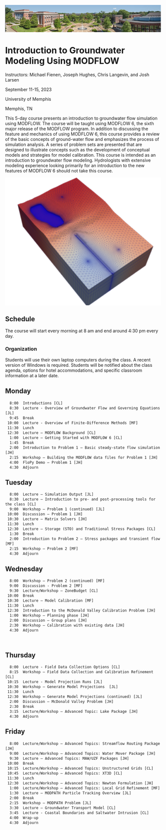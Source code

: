 ![alt](images/town.png)

# Introduction to Groundwater Modeling Using MODFLOW

Instructors: Michael Fienen, Joseph Hughes, Chris Langevin, and Josh Larsen

September 11-15, 2023

University of Memphis

Memphis, TN

This 5-day course presents an introduction to groundwater flow simulation using MODFLOW.  The course will be taught using MODFLOW 6, the sixth major release of the MODFLOW program.  In addition to discussing the feature and mechanics of using MODFLOW 6, this course provides a review of the basic concepts of ground-water flow and emphasizes the process of simulation analysis.  A series of problem sets are presented that are designed to illustrate concepts such as the development of conceptual models and strategies for model calibration.  This course is intended as an introduction to groundwater flow modeling.  Hydrologists with extensive modeling experience looking primarily for an introduction to the new features of MODFLOW 6 should not take this course.

![alt](images/grid.png)

## Schedule
The course will start every morning at 8 am and end around 4:30 pm every day.

### Organization
Students will use their own laptop computers during the class.  A recent version of Windows is required.  Students will be notified about the class agenda, options for hotel accommodations, and specific classroom information at a later date.

## Monday
```
  8:00  Introductions [CL]
  8:30  Lecture - Overview of Groundwater Flow and Governing Equations [JL]
  9:45  Break
 10:00  Lecture - Overview of Finite-Difference Methods [MF]
 11:30  Lunch
 12:30  Lecture – MODFLOW Background [CL]
  1:00  Lecture – Getting Started with MODFLOW 6 [CL]
  1:45  Break
  2:00  Introduction to Problem 1 – Basic steady-state flow simulation [JH]
  2:15  Workshop – Building the MODFLOW data files for Problem 1 [JH]
  4:00  FloPy Demo – Problem 1 [JH]
  4:30  Adjourn
```

## Tuesday
```
  8:00  Lecture – Simulation Output [JL]
  8:30  Lecture – Introduction to pre- and post-processing tools for the class [CL]
  9:00  Workshop – Problem 1 (continued) [JL]
 10:00  Discussion – Problem 1 [JH]
 10:30  Lecture – Matrix Solvers [JH]
 11:30  Lunch
 12:30  Lecture – Storage (STO) and Traditional Stress Packages [CL]
  1:30  Break
  2:00  Introduction to Problem 2 – Stress packages and transient flow [MF]
  2:15  Workshop – Problem 2 [MF]
  4:30  Adjourn
```

## Wednesday
```
  8:00  Workshop – Problem 2 (continued) [MF]
  9:00  Discussion - Problem 2 [MF]
  9:30  Lecture/Workshop – ZoneBudget [CL]
 10:00  Break
 10:30  Lecture – Model Calibration [MF]
 11:30  Lunch
 12:30  Introduction to the McDonald Valley Calibration Problem [JH]
  1:00  Workshop – Planning phase [JH]
  2:00  Discussion – Group plans [JH]
  2:30  Workshop – Calibration with existing data [JH]
  4:30  Adjourn
```
 
## Thursday
```
  8:00  Lecture - Field Data Collection Options [CL]
  8:15  Workshop – Field Data Collection and Calibration Refinement [CL]
 10:15  Lecture - Model Projection Runs [JL]
 10:30  Workshop – Generate Model Projections  [JL]
 11:30  Lunch
 12:30  Workshop – Generate Model Projections (continued) [JL]
  2:00  Discussion – McDonald Valley Problem [JH]
  2:30  Break
  3:15  Lecture/Workshop – Advanced Topic: Lake Package [JH]
  4:30  Adjourn
```

## Friday
```
  8:00  Lecture/Workshop – Advanced Topics: Streamflow Routing Package [JH]
  9:00  Lecture/Workshop – Advanced Topics: Water Mover Package [JH]
  9:30  Lecture – Advanced Topics: MAW/UZF Packages [JH]
 10:00  Break
 10:15  Lecture/Workshop – Advanced Topics: Unstructured Grids [CL]
 10:45  Lecture/Workshop – Advanced Topics: XT3D [CL]
 11:30  Lunch
 12:30  Lecture/Workshop – Advanced Topics: Newton Formulation [JH]
  1:00  Lecture/Workshop – Advanced Topics: Local Grid Refinement [MF]
  1:30  Lecture – MODPATH Particle Tracking Overview [JL]
  2:00  Break
  2:15  Workshop – MODPATH Problem [JL]
  3:30  Lecture – Groundwater Transport Model [CL]
  3:45  Lecture - Coastal Boundaries and Saltwater Intrusion [CL]
  4:00  Wrap-up
  4:30  Adjourn
```

